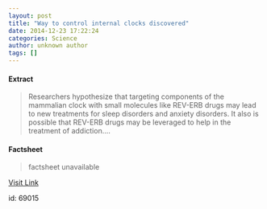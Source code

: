 ```yaml
---
layout: post
title: "Way to control internal clocks discovered"
date: 2014-12-23 17:22:24
categories: Science
author: unknown author
tags: []
---
```



#### Extract
>Researchers hypothesize that targeting components of the mammalian clock with small molecules like REV-ERB drugs may lead to new treatments for sleep disorders and anxiety disorders. It also is possible that REV-ERB drugs may be leveraged to help in the treatment of addiction....

#### Factsheet
>factsheet unavailable

[Visit Link](http://feeds.sciencedaily.com/~r/sciencedaily/~3/Z2pOOKFVbkw/141223122224.htm)

id:   69015


